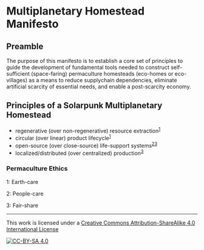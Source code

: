 # Multiplanetary Homestead Manifesto

## Preamble

The purpose of this manifesto is to establish a core set of principles to guide the development of fundamental tools needed to construct self-sufficient (space-faring) permaculture homesteads (eco-homes or eco-villages) as a means to reduce supplychain dependencies, eliminate artificial scarcity of essential needs, and enable a post-scarcity economy.

## Principles of a Solarpunk Multiplanetary Homestead

- regenerative (over non-regenerative) resource extraction<sup>[1](#myfootnote1)</sup>
- circular (over linear) product lifecycle<sup>[1](#myfootnote1)</sup>
- open-source (over close-source) life-support systems<sup>[2](#myfootnote2)</sup><sup>[3](#myfootnote3)</sup>
- localized/distributed (over centralized) production<sup>[3](#myfootnote3)</sup>

### Permaculture Ethics

<a name="myfootnote1">1</a>: Earth-care

<a name="myfootnote2">2</a>: People-care

<a name="myfootnote3">3</a>: Fair-share

---
This work is licensed under a [Creative Commons Attribution-ShareAlike 4.0 International License](https://creativecommons.org/licenses/by-sa/4.0/)

[![CC-BY-SA 4.0](https://licensebuttons.net/l/by-sa/4.0/88x31.png)](https://creativecommons.org/licenses/by-sa/4.0/)
